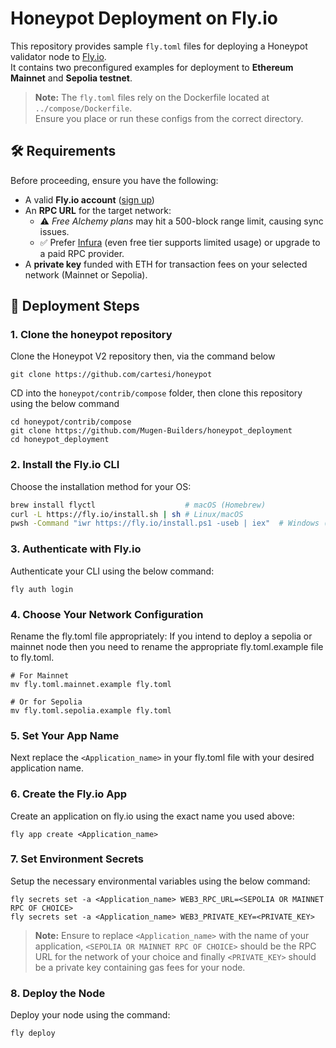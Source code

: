 # Honeypot Deployment on Fly.io

This repository provides sample `fly.toml` files for deploying a Honeypot validator node to [Fly.io](https://fly.io).  
It contains two preconfigured examples for deployment to **Ethereum Mainnet** and **Sepolia testnet**.

> **Note:** The `fly.toml` files rely on the Dockerfile located at `../compose/Dockerfile`.  
> Ensure you place or run these configs from the correct directory.

## 🛠️ Requirements

Before proceeding, ensure you have the following:

- A valid **Fly.io account** ([sign up](https://fly.io/docs/hands-on/sign-up/))
- An **RPC URL** for the target network:
  - ⚠️ *Free Alchemy plans* may hit a 500-block range limit, causing sync issues.
  - ✅ Prefer [Infura](https://infura.io) (even free tier supports limited usage) or upgrade to a paid RPC provider.
- A **private key** funded with ETH for transaction fees on your selected network (Mainnet or Sepolia).

## 🚀 Deployment Steps

### 1. Clone the honeypot repository

Clone the Honeypot V2 repository then, via the command below

```shell
git clone https://github.com/cartesi/honeypot
```

CD into the `honeypot/contrib/compose` folder, then clone this repository using the below command

```shell
cd honeypot/contrib/compose
git clone https://github.com/Mugen-Builders/honeypot_deployment
cd honeypot_deployment
```

### 2. Install the Fly.io CLI

Choose the installation method for your OS:

```bash
brew install flyctl                    # macOS (Homebrew)
curl -L https://fly.io/install.sh | sh # Linux/macOS
pwsh -Command "iwr https://fly.io/install.ps1 -useb | iex"  # Windows (PowerShell)
```

### 3. Authenticate with Fly.io

Authenticate your CLI using the below command:

```shell
fly auth login
```

### 4. Choose Your Network Configuration

Rename the fly.toml file appropriately: If you intend to deploy a sepolia or mainnet node then you need to rename the appropriate fly.toml.example file to fly.toml. 

```shell
# For Mainnet
mv fly.toml.mainnet.example fly.toml

# Or for Sepolia
mv fly.toml.sepolia.example fly.toml
```

### 5. Set Your App Name

Next replace the `<Application_name>` in your fly.toml file with your desired application name.

### 6. Create the Fly.io App

Create an application on fly.io using the exact name you used above:

```shell
fly app create <Application_name>
```

### 7. Set Environment Secrets

Setup the necessary environmental variables using the below command:

```shell
fly secrets set -a <Application_name> WEB3_RPC_URL=<SEPOLIA OR MAINNET RPC OF CHOICE>
fly secrets set -a <Application_name> WEB3_PRIVATE_KEY=<PRIVATE_KEY>
```

> **Note:** Ensure to replace `<Application_name>` with the name of your application, `<SEPOLIA OR MAINNET RPC OF CHOICE>` should be the RPC URL for the network of your choice and finally `<PRIVATE_KEY>` should be a private key containing gas fees for your node.

### 8. Deploy the Node

Deploy your node using the command:

```shell
fly deploy 
```
